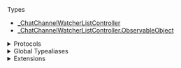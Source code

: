<summary>Types</summary>

  - [\_ChatChannelWatcherListController](/_ChatChannelWatcherListController)
  - [\_ChatChannelWatcherListController.ObservableObject](/_ChatChannelWatcherListController.ObservableObject)

</details>

<details>
<summary>Protocols</summary>

  - [ChatChannelWatcherListControllerDelegate](/ChatChannelWatcherListControllerDelegate)
  - [\_ChatChannelWatcherListControllerDelegate](/_ChatChannelWatcherListControllerDelegate)

</details>

<details>
<summary>Global Typealiases</summary>

  - [ChatChannelWatcherListController](/ChatChannelWatcherListController)

</details>

<details>
<summary>Extensions</summary>

  - [\_ChatClient](/_ChatClient)

</details>
